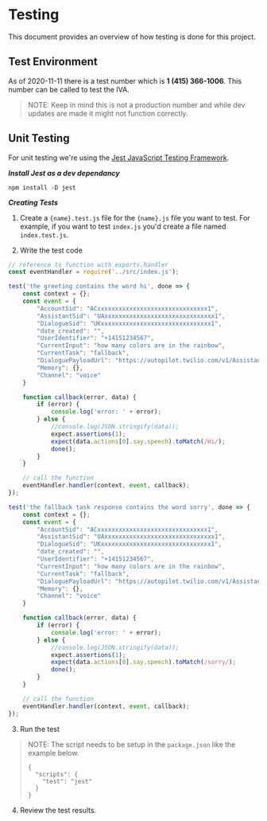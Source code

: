 # Testing

This document provides an overview of how testing is done for this project.

## Test Environment

As of 2020-11-11 there is a test number which is **1 (415) 366-1006**. This number can be called to test the IVA.

> NOTE: Keep in mind this is not a production number and while dev updates are made it might not function correctly.

## Unit Testing

For unit testing we're using the [Jest JavaScript Testing Framework](https://jestjs.io/). 

_**Install Jest as a dev dependancy**_

```
npm install -D jest
```

_**Creating Tests**_

1. Create a `{name}.test.js` file for the `{name}.js` file you want to test. For example, if you want to test `index.js` you'd create a file named `index.test.js`.

2. Write the test code

```javascript
// reference to function with exports.handler
const eventHandler = require('../src/index.js');

test('the greeting contains the word hi', done => {
    const context = {};
    const event = {
        "AccountSid": "ACxxxxxxxxxxxxxxxxxxxxxxxxxxxxxxx1",
        "AssistantSid": "UAxxxxxxxxxxxxxxxxxxxxxxxxxxxxxxx1",
        "DialogueSid": "UKxxxxxxxxxxxxxxxxxxxxxxxxxxxxxxx1",
        "date_created": "",
        "UserIdentifier": "+14151234567",
        "CurrentInput": "how many colors are in the rainbow",
        "CurrentTask": "fallback",
        "DialoguePayloadUrl": "https://autopilot.twilio.com/v1/Assistants/UAxxxxxxxxxxxxxxxxxxxxxxxxxxxxxxx1/Dialogues/UKxxxxxxxxxxxxxxxxxxxxxxxxxxxxxxx1",
        "Memory": {},
        "Channel": "voice"
    }

    function callback(error, data) {
        if (error) {
            console.log('error: ' + error);
        } else {
            //console.log(JSON.stringify(data));
            expect.assertions(1);
            expect(data.actions[0].say.speech).toMatch(/Hi/);
            done();
        }
    }

    // call the function
    eventHandler.handler(context, event, callback);
});

test('the fallback task response contains the word sorry', done => {
    const context = {};
    const event = {
        "AccountSid": "ACxxxxxxxxxxxxxxxxxxxxxxxxxxxxxxx1",
        "AssistantSid": "UAxxxxxxxxxxxxxxxxxxxxxxxxxxxxxxx1",
        "DialogueSid": "UKxxxxxxxxxxxxxxxxxxxxxxxxxxxxxxx1",
        "date_created": "",
        "UserIdentifier": "+14151234567",
        "CurrentInput": "how many colors are in the rainbow",
        "CurrentTask": "fallback",
        "DialoguePayloadUrl": "https://autopilot.twilio.com/v1/Assistants/UAxxxxxxxxxxxxxxxxxxxxxxxxxxxxxxx1/Dialogues/UKxxxxxxxxxxxxxxxxxxxxxxxxxxxxxxx1",
        "Memory": {},
        "Channel": "voice"
    }

    function callback(error, data) {
        if (error) {
            console.log('error: ' + error);
        } else {
            //console.log(JSON.stringify(data));
            expect.assertions(1);
            expect(data.actions[0].say.speech).toMatch(/sorry/);
            done();
        }
    }

    // call the function
    eventHandler.handler(context, event, callback);
});
```

3. Run the test 
> NOTE: The script needs to be setup in the `package.json` like the example below.
> ```
> {
>   "scripts": {
>     "test": "jest"
>   }
> }
> ```

4. Review the test results.